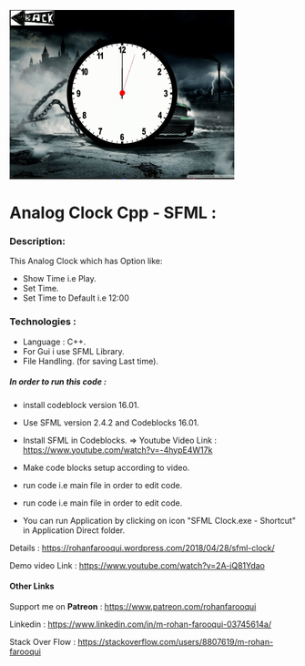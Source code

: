 ![](https://github.com/LOL-32/Analog-Clock-Cpp/blob/master/sfml_clock.png)

# **Analog Clock Cpp - SFML** :

### **Description**:

This Analog Clock which has Option like:
* Show Time i.e Play.
* Set Time.
* Set Time to Default i.e 12:00


### **Technologies** :
* Language : C++.
* For Gui i use SFML Library.
* File Handling. (for saving Last time).

##### In order to run this code : 

* install codeblock version 16.01.

* Use SFML version 2.4.2 and Codeblocks 16.01.

* Install SFML in Codeblocks. => Youtube Video Link : https://www.youtube.com/watch?v=-4hypE4W17k 

* Make code blocks setup according to video.

* run code  i.e main file in order to edit code.

* run code  i.e main file in order to edit code.

* You can run Application by clicking on icon "SFML Clock.exe - Shortcut" in Application Direct folder.

Details            : https://rohanfarooqui.wordpress.com/2018/04/28/sfml-clock/

Demo  video Link   : https://www.youtube.com/watch?v=2A-jQ81Ydao

#### **Other Links** 

Support me on **Patreon** : https://www.patreon.com/rohanfarooqui

Linkedin                  : https://www.linkedin.com/in/m-rohan-farooqui-03745614a/

Stack Over Flow           : https://stackoverflow.com/users/8807619/m-rohan-farooqui

